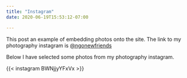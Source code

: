 ```yaml
---
title: "Instagram"
date: 2020-06-19T15:53:12-07:00

---
```

This post an example of embedding photos onto the site.
The link to my photography instagram is [@ngonewfriends](https://www.instagram.com/ngonewfriends/)

Below I have selected some photos from my photography instagram.

{{< instagram BWNjjyYFxVx >}}





